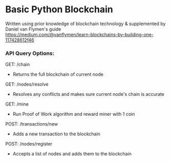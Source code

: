 # Basic Python Blockchain

Written using prior knowledge of blockchain technology & supplemented by Daniel van Flymen's guide  
https://medium.com/@vanflymen/learn-blockchains-by-building-one-117428612f46

### API Query Options:

GET: /chain  
- Returns the full blockchain of current node  

GET: /nodes/resolve  
- Resolves any conflicts and makes sure current node's chain is accurate  

GET: /mine  
- Run Proof of Work algorithm and reward miner with 1 coin  

POST: /transactions/new  
- Adds a new transaction to the blockchain  

POST: /nodes/register  
- Accepts a list of nodes and adds them to the blockchain  

